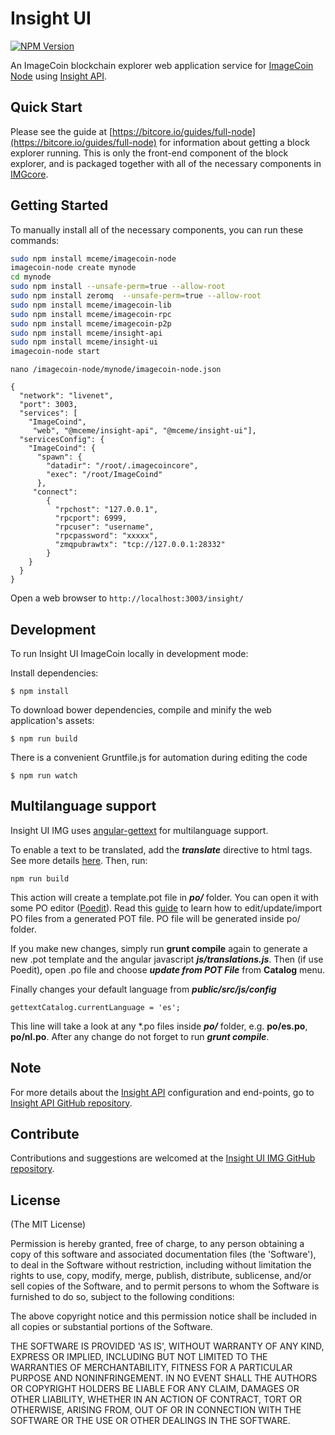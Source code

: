 # Insight UI

[![NPM Version](https://img.shields.io/npm/v/@mceme/insight-ui.svg?branch=master)](https://npmjs.org/package/@mceme/insight-ui)

An ImageCoin blockchain explorer web application service for [ImageCoin Node](https://github.com/mceme/imagecoin-node) using [Insight API](https://github.com/mceme/insight-api).

## Quick Start

Please see the guide at [https://bitcore.io/guides/full-node](https://bitcore.io/guides/full-node) for information about getting a block explorer running. This is only the front-end component of the block explorer, and is packaged together with all of the necessary components in [IMGcore](https://github.com/mceme/ImageCoin).

## Getting Started

To manually install all of the necessary components, you can run these commands:

```bash
sudo npm install mceme/imagecoin-node
imagecoin-node create mynode
cd mynode
sudo npm install --unsafe-perm=true --allow-root
sudo npm install zeromq  --unsafe-perm=true --allow-root
sudo npm install mceme/imagecoin-lib
sudo npm install mceme/imagecoin-rpc
sudo npm install mceme/imagecoin-p2p
sudo npm install mceme/insight-api
sudo npm install mceme/insight-ui
imagecoin-node start
```
```
nano /imagecoin-node/mynode/imagecoin-node.json
```
```
{
  "network": "livenet",
  "port": 3003,
  "services": [
    "ImageCoind",
     "web", "@mceme/insight-api", "@mceme/insight-ui"],
  "servicesConfig": {
    "ImageCoind": {
      "spawn": {
        "datadir": "/root/.imagecoincore",
        "exec": "/root/ImageCoind"
      },
     "connect":
        {
          "rpchost": "127.0.0.1",
          "rpcport": 6999,
          "rpcuser": "username",
          "rpcpassword": "xxxxx",
          "zmqpubrawtx": "tcp://127.0.0.1:28332"
        }
    }
  }
}
```

Open a web browser to `http://localhost:3003/insight/`

## Development

To run Insight UI ImageCoin locally in development mode:

Install dependencies:

```
$ npm install
```

To download bower dependencies, compile and minify the web application's assets:

```
$ npm run build
```

There is a convenient Gruntfile.js for automation during editing the code

```
$ npm run watch
```

## Multilanguage support

Insight UI IMG uses [angular-gettext](http://angular-gettext.rocketeer.be) for multilanguage support.

To enable a text to be translated, add the ***translate*** directive to html tags. See more details [here](http://angular-gettext.rocketeer.be/dev-guide/annotate/). Then, run:

```
npm run build
```

This action will create a template.pot file in ***po/*** folder. You can open it with some PO editor ([Poedit](http://poedit.net)). Read this [guide](http://angular-gettext.rocketeer.be/dev-guide/translate/) to learn how to edit/update/import PO files from a generated POT file. PO file will be generated inside po/ folder.

If you make new changes, simply run **grunt compile** again to generate a new .pot template and the angular javascript ***js/translations.js***. Then (if use Poedit), open .po file and choose ***update from POT File*** from **Catalog** menu.

Finally changes your default language from ***public/src/js/config***

```
gettextCatalog.currentLanguage = 'es';
```

This line will take a look at any *.po files inside ***po/*** folder, e.g.
**po/es.po**, **po/nl.po**. After any change do not forget to run ***grunt
compile***.


## Note

For more details about the [Insight API](https://github.com/mceme/insight-api) configuration and end-points, go to [Insight API GitHub repository](https://github.com/mceme/insight-api).

## Contribute

Contributions and suggestions are welcomed at the [Insight UI IMG GitHub repository](https://github.com/mceme/insight-ui).


## License
(The MIT License)

Permission is hereby granted, free of charge, to any person obtaining
a copy of this software and associated documentation files (the
'Software'), to deal in the Software without restriction, including
without limitation the rights to use, copy, modify, merge, publish,
distribute, sublicense, and/or sell copies of the Software, and to
permit persons to whom the Software is furnished to do so, subject to
the following conditions:

The above copyright notice and this permission notice shall be
included in all copies or substantial portions of the Software.

THE SOFTWARE IS PROVIDED 'AS IS', WITHOUT WARRANTY OF ANY KIND,
EXPRESS OR IMPLIED, INCLUDING BUT NOT LIMITED TO THE WARRANTIES OF
MERCHANTABILITY, FITNESS FOR A PARTICULAR PURPOSE AND NONINFRINGEMENT.
IN NO EVENT SHALL THE AUTHORS OR COPYRIGHT HOLDERS BE LIABLE FOR ANY
CLAIM, DAMAGES OR OTHER LIABILITY, WHETHER IN AN ACTION OF CONTRACT,
TORT OR OTHERWISE, ARISING FROM, OUT OF OR IN CONNECTION WITH THE
SOFTWARE OR THE USE OR OTHER DEALINGS IN THE SOFTWARE.
